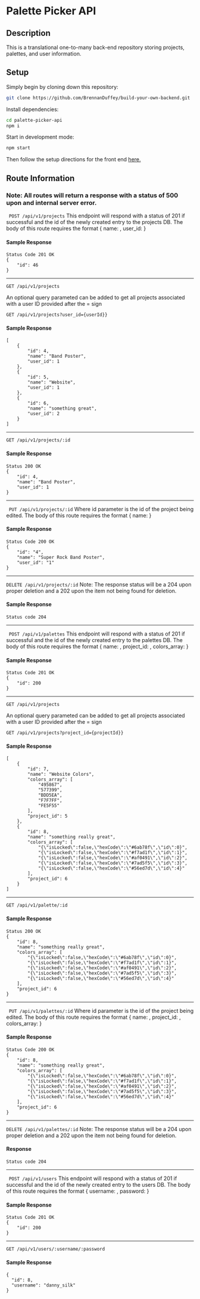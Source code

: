 # Palette Picker API

## Description
This is a translational one-to-many back-end repository storing projects, palettes, and user information.

## Setup

Simply begin by cloning down this repository:

```bash
git clone https://github.com/BrennanDuffey/build-your-own-backend.git
```

Install dependencies:

```bash
cd palette-picker-api
npm i
``` 

Start in development mode:

```bash
npm start
``` 

Then follow the setup directions for the front end [here.](https://github.com/tiffanybacher/palette-picker-ui)

## Route Information

### Note: All routes will return a response with a status of 500 upon and internal server error.


``` POST /api/v1/projects```
This endpoint will respond with a status of 201 if successful and the id of the newly created entry to the projects DB.
The body of this route requires the format { name: <string>, user_id: <number> }

#### Sample Response

``` 
Status Code 201 OK 
{
    "id": 46
}
``` 

---

``` GET /api/v1/projects ```

An optional query parameted can be added to get all projects associated with a user ID provided after the = sign

``` GET /api/v1/projects?user_id={userId}} ```

#### Sample Response

``` Status: 200 OK
[
    {
        "id": 4,
        "name": "Band Poster",
        "user_id": 1
    },
    {
        "id": 5,
        "name": "Website",
        "user_id": 1
    },
    {
        "id": 6,
        "name": "something great",
        "user_id": 2
    }
]
```

---

``` GET /api/v1/projects/:id ```

#### Sample Response

```
Status 200 OK
{
    "id": 4,
    "name": "Band Poster",
    "user_id": 1
}
```

---

``` PUT /api/v1/projects/:id```
Where id parameter is the id of the project being edited.
The body of this route requires the format { name: <string> }
    
#### Sample Response
``` 
Status Code 200 OK
{
    "id": "4",
    "name": "Super Rock Band Poster",
    "user_id": "1"
}
```

---

```DELETE /api/v1/projects/:id```
Note: The response status will be a 204 upon proper deletion and a 202 upon the item not being found for deletion.
#### Sample Response
``` 
Status code 204
```

---

``` POST /api/v1/palettes```
This endpoint will respond with a status of 201 if successful and the id of the newly created entry to the palettes DB.
The body of this route requires the format { name: <string>, project_id: <number>, colors_array: <array of objects> }

#### Sample Response

``` 
Status Code 201 OK 
{
    "id": 200
}
``` 

---

``` GET /api/v1/projects ```

An optional query parameted can be added to get all projects associated with a user ID provided after the = sign

``` GET /api/v1/projects?project_id={projectId}} ```

#### Sample Response

``` Status: 200 OK
[
    {
        "id": 7,
        "name": "Website Colors",
        "colors_array": [
            "495867",
            "577399",
            "BDD5EA",
            "F7F7FF",
            "FE5F55"
        ],
        "project_id": 5
    },
    {
        "id": 8,
        "name": "something really great",
        "colors_array": [
            "{\"isLocked\":false,\"hexCode\":\"#6ab78f\",\"id\":0}",
            "{\"isLocked\":false,\"hexCode\":\"#f7ad1f\",\"id\":1}",
            "{\"isLocked\":false,\"hexCode\":\"#af0491\",\"id\":2}",
            "{\"isLocked\":false,\"hexCode\":\"#7ad5f5\",\"id\":3}",
            "{\"isLocked\":false,\"hexCode\":\"#56ed7d\",\"id\":4}"
        ],
        "project_id": 6
    }
]
```

---


``` GET /api/v1/palette/:id ```

#### Sample Response

```
Status 200 OK
{
    "id": 8,
    "name": "something really great",
    "colors_array": [
        "{\"isLocked\":false,\"hexCode\":\"#6ab78f\",\"id\":0}",
        "{\"isLocked\":false,\"hexCode\":\"#f7ad1f\",\"id\":1}",
        "{\"isLocked\":false,\"hexCode\":\"#af0491\",\"id\":2}",
        "{\"isLocked\":false,\"hexCode\":\"#7ad5f5\",\"id\":3}",
        "{\"isLocked\":false,\"hexCode\":\"#56ed7d\",\"id\":4}"
    ],
    "project_id": 6
}
```

---

``` PUT /api/v1/palettes/:id```
Where id parameter is the id of the project being edited.
The body of this route requires the format { name: <string>, project_id: <number>, colors_array: <array of objects> }
    
#### Sample Response
``` 
Status Code 200 OK
{
    "id": 8,
    "name": "something really great",
    "colors_array": [
        "{\"isLocked\":false,\"hexCode\":\"#6ab78f\",\"id\":0}",
        "{\"isLocked\":false,\"hexCode\":\"#f7ad1f\",\"id\":1}",
        "{\"isLocked\":false,\"hexCode\":\"#af0491\",\"id\":2}",
        "{\"isLocked\":false,\"hexCode\":\"#7ad5f5\",\"id\":3}",
        "{\"isLocked\":false,\"hexCode\":\"#56ed7d\",\"id\":4}"
    ],
    "project_id": 6
}
```

---

```DELETE /api/v1/palettes/:id```
Note: The response status will be a 204 upon proper deletion and a 202 upon the item not being found for deletion.

#### Response

``` 
Status code 204
```

---

``` POST /api/v1/users```
This endpoint will respond with a status of 201 if successful and the id of the newly created entry to the users DB.
The body of this route requires the format { username: <string>, password: <string> }

#### Sample Response

``` 
Status Code 201 OK 
{
    "id": 200
}
``` 

---

``` GET /api/v1/users/:username/:password ```

#### Sample Response

``` 
{ 
  "id": 8, 
  "username": "danny_silk" 
}

